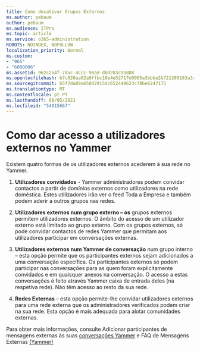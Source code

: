 ```yaml
---
title: Como desativar Grupos Externos
ms.author: pebaum
author: pebaum
ms.audience: ITPro
ms.topic: article
ms.service: o365-administration
ROBOTS: NOINDEX, NOFOLLOW
localization_priority: Normal
ms.custom:
- "965"
- "6000006"
ms.assetid: 962c2a4f-7dac-4ccc-98a8-d0d283c95808
ms.openlocfilehash: b7c020aa02a9ffbc10e4e52717e0005a3bbbe2b721380183a3a0c90387b1dd4d
ms.sourcegitcommit: b5f7da89a650d2915dc652449623c78be6247175
ms.translationtype: MT
ms.contentlocale: pt-PT
ms.lasthandoff: 08/05/2021
ms.locfileid: "54015667"
---
```

# <a name="how-to-give-access-to-external-users-in-yammer"></a>Como dar acesso a utilizadores externos no Yammer

Existem quatro formas de os utilizadores externos acederem à sua rede no Yammer.
  
1. **Utilizadores convidados** - Yammer administradores podem convidar contactos a partir de domínios externos como utilizadores na rede doméstica. Estes utilizadores irão ver o feed Toda a Empresa e também podem aderir a outros grupos nas redes.

2. **Utilizadores externos num grupo externo – os** grupos externos permitem utilizadores externos. O âmbito do acesso de um utilizador externo está limitado ao grupo externo. Com os grupos externos, só pode convidar contactos de redes Yammer que permitam aos utilizadores participar em conversações externas.

3. **Utilizadores externos num Yammer de conversação** num grupo interno – esta opção permite que os participantes externos sejam adicionados a uma conversação específica. Os participantes externos só podem participar nas conversações para as quem foram explicitamente convidados e em quaisquer anexos na conversação. O acesso a estas conversações é feito através Yammer caixa de entrada deles (na respetiva rede). Não têm acesso ao resto da sua rede.

4. **Redes Externas** – esta opção permite-lhe convidar utilizadores externos para uma rede externa que os administradores verificados podem criar na sua rede. Esta opção é mais adequada para alotar comunidades externas.

Para obter mais informações, consulte Adicionar participantes de mensagens externas às suas [conversações Yammer](https://docs.microsoft.com/yammer/work-with-external-users/add-external-participants) e FAQ de Mensagens Externas [(Yammer)](https://docs.microsoft.com/yammer/work-with-external-users/external-messaging-faq)
  